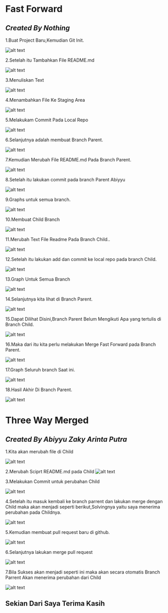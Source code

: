 # Fast Forward

## _Created By Nothing_

1.Buat Project Baru,Kemudian Git Init.

![alt text](https://github.com/SIBKM-06-Java/S1-Git/blob/ParentAbiyyu/Image/1.png?raw=true)

2.Setelah itu Tambahkan File README.md

![alt text](https://github.com/SIBKM-06-Java/S1-Git/blob/ParentAbiyyu/Image/2.png?raw=true)

3.Menuliskan Text

![alt text](https://github.com/SIBKM-06-Java/S1-Git/blob/ParentAbiyyu/Image/2_copy.png?raw=true)

4.Menambahkan File Ke Staging Area

![alt text](https://github.com/SIBKM-06-Java/S1-Git/blob/ParentAbiyyu/Image/3_cpy.png?raw=true)

5.Melakukam Commit Pada Local Repo

![alt text](https://github.com/SIBKM-06-Java/S1-Git/blob/ParentAbiyyu/Image/4.png?raw=true)

6.Selanjutnya adalah membuat Branch Parent.

![alt text](https://github.com/SIBKM-06-Java/S1-Git/blob/ParentAbiyyu/Image/5.png?raw=true)

7.Kemudian Merubah File README.md Pada Branch Parent.

![alt text](https://github.com/SIBKM-06-Java/S1-Git/blob/ParentAbiyyu/Image/6.png?raw=true)

8.Setelah itu lakukan commit pada branch Parent Abiyyu

![alt text](https://github.com/SIBKM-06-Java/S1-Git/blob/ParentAbiyyu/Image/7.png?raw=true)

9.Graphs untuk semua branch.

![alt text](https://github.com/SIBKM-06-Java/S1-Git/blob/ParentAbiyyu/Image/8.png?raw=true)

10.Membuat Child Branch

![alt text](https://github.com/SIBKM-06-Java/S1-Git/blob/ParentAbiyyu/Image/9.png?raw=true)

11.Merubah Text File Readme Pada Branch Child..

![alt text](https://github.com/SIBKM-06-Java/S1-Git/blob/ParentAbiyyu/Image/10.png?raw=true)

12.Setelah itu lakukan add dan commit ke local repo pada branch Child.

![alt text](https://github.com/SIBKM-06-Java/S1-Git/blob/ParentAbiyyu/Image/11.png?raw=true)

13.Graph Untuk Semua Branch

![alt text](https://github.com/SIBKM-06-Java/S1-Git/blob/ParentAbiyyu/Image/12.png?raw=true)

14.Selanjutnya kita lihat di Branch Parent.

![alt text](https://github.com/SIBKM-06-Java/S1-Git/blob/ParentAbiyyu/Image/13.png?raw=true)

15.Dapat Dilihat Disini,Branch Parent Belum Mengikuti Apa yang tertulis di Branch Child.

![alt text](https://github.com/SIBKM-06-Java/S1-Git/blob/ParentAbiyyu/Image/14.png?raw=true)

16.Maka dari itu kita perlu melakukan Merge Fast Forward pada Branch Parent.

![alt text](https://github.com/SIBKM-06-Java/S1-Git/blob/ParentAbiyyu/Image/15.png?raw=true)

17.Graph Seluruh branch Saat ini.

![alt text](https://github.com/SIBKM-06-Java/S1-Git/blob/ParentAbiyyu/Image/16.png?raw=true)

18.Hasil Akhir Di Branch Parent.

![alt text](https://github.com/SIBKM-06-Java/S1-Git/blob/ParentAbiyyu/Image/17.png?raw=true)

# Three Way Merged

## _Created By Abiyyu Zaky Arinta Putra_

1.Kita akan merubah file di Child

![alt text](https://github.com/SIBKM-06-Java/S1-Git/blob/ParentAbiyyu/Image/21.png?raw=true)

2.Merubah Sciprt README.md pada Child
![alt text](https://github.com/SIBKM-06-Java/S1-Git/blob/ParentAbiyyu/Image/22.png?raw=true)

3.Melakukan Commit untuk perubahan Child

![alt text](https://github.com/SIBKM-06-Java/S1-Git/blob/ParentAbiyyu/Image/23_copy.png?raw=true)

4.Setelah itu masuk kembali ke branch parrent dan lakukan merge dengan Child maka akan menjadi seperti berikut,Solvingnya yaitu saya menerima perubahan pada Childnya.

![alt text](https://github.com/SIBKM-06-Java/S1-Git/blob/ParentAbiyyu/Image/24.png?raw=true)

5.Kemudian membuat pull request baru di github.

![alt text](https://github.com/SIBKM-06-Java/S1-Git/blob/ParentAbiyyu/Image/26.png?raw=true)

6.Selanjutnya lakukan merge pull request

![alt text](https://github.com/SIBKM-06-Java/S1-Git/blob/ParentAbiyyu/Image/27.png?raw=true)

7.Bila Sukses akan menjadi seperti ini maka akan secara otomatis Branch Parrent Akan menerima perubahan dari Child

![alt text](https://github.com/SIBKM-06-Java/S1-Git/blob/ParentAbiyyu/Image/28.png?raw=true)

## Sekian Dari Saya Terima Kasih
